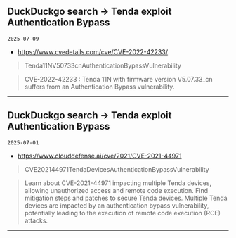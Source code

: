 ## DuckDuckgo search -> Tenda exploit Authentication Bypass
`2025-07-09`

* https://www.cvedetails.com/cve/CVE-2022-42233/

<blockquote>
 Tenda11NV50733cnAuthenticationBypassVulnerability
</blockquote>
<blockquote>
CVE-2022-42233 : Tenda 11N with firmware version V5.07.33_cn suffers from an Authentication Bypass vulnerability.
</blockquote>

---

## DuckDuckgo search -> Tenda exploit Authentication Bypass
`2025-07-01`

* https://www.clouddefense.ai/cve/2021/CVE-2021-44971

<blockquote>
 CVE202144971TendaDevicesAuthenticationBypassVulnerability
</blockquote>
<blockquote>
Learn about CVE-2021-44971 impacting multiple Tenda devices, allowing unauthorized access and remote code execution. Find mitigation steps and patches to secure Tenda devices. Multiple Tenda devices are impacted by an authentication bypass vulnerability, potentially leading to the execution of remote code execution (RCE) attacks.
</blockquote>

---

